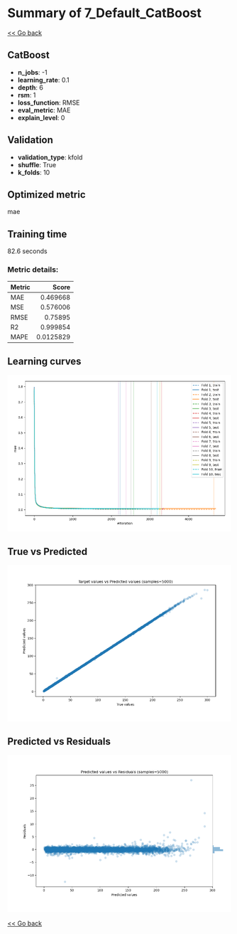 # Summary of 7_Default_CatBoost

[<< Go back](../README.md)


## CatBoost
- **n_jobs**: -1
- **learning_rate**: 0.1
- **depth**: 6
- **rsm**: 1
- **loss_function**: RMSE
- **eval_metric**: MAE
- **explain_level**: 0

## Validation
 - **validation_type**: kfold
 - **shuffle**: True
 - **k_folds**: 10

## Optimized metric
mae

## Training time

82.6 seconds

### Metric details:
| Metric   |     Score |
|:---------|----------:|
| MAE      | 0.469668  |
| MSE      | 0.576006  |
| RMSE     | 0.75895   |
| R2       | 0.999854  |
| MAPE     | 0.0125829 |



## Learning curves
![Learning curves](learning_curves.png)
## True vs Predicted

![True vs Predicted](true_vs_predicted.png)


## Predicted vs Residuals

![Predicted vs Residuals](predicted_vs_residuals.png)



[<< Go back](../README.md)

